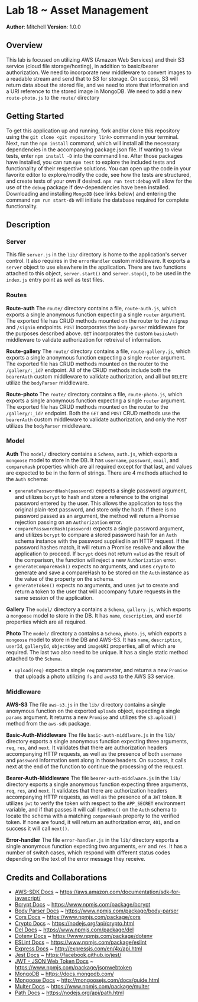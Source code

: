 # Lab 18 ~ Asset Management

**Author**: Mitchell
**Version**: 1.0.0

## Overview
This lab is focused on utilizing AWS (Amazon Web Services) and their S3 service (cloud file storage/hosting), in addition to basic/bearer authorization. We need to incorporate new middleware to convert images to a readable stream and send that to S3 for storage. On success, S3 will return data about the stored file, and we need to store that information and a URI reference to the stored image in MongoDB. We need to add a new `route-photo.js` to the `route/` directory

## Getting Started
To get this application up and running, fork and/or clone this repository using the `git clone <git repository link>` command in your terminal. Next, run the `npm install` command, which will install all the necessary dependencies in the accompanying package.json file. If wanting to view tests, enter `npm install -D` into the command line. After those packages have installed, you can run `npm test` to explore the included tests and functionality of their respective solutions. You can open up the code in your favorite editor to explore/modify the code, see how the tests are structured, and create tests of your own if desired. `npm run test:debug` will allow for the use of the `debug` package if dev-dependencies have been installed. Downloading and installing `MongoDB` (see links below) and entering the command `npm run start-db` will initiate the database required for complete functionality.

## Description
### Server
This file `server.js` in the `lib/` directory is home to the application's server control. It also requires in the `errorHandler` custom middleware. It exports a `server` object to use elsewhere in the application. There are two functions attached to this object, `server.start()` and `server.stop()`, to be used in the `index.js` entry point as well as test files.

### Routes
**Route-auth**
The `route/` directory contains a file, `route-auth.js`, which exports a single anonymous function expecting a single `router` argument. The exported file has CRUD methods mounted on the router to the `/signup` and `/signin` endpoints. `POST` incorporates the `body-parser` middleware for the purposes described above. `GET` incorporates the custom `basicAuth` middleware to validate authorization for retreival of information.

**Route-gallery**
The `route/` directory contains a file, `route-gallery.js`, which exports a single anonymous function expecting a single `router` argument. The exported file has CRUD methods mounted on the router to the `/gallery/:_id?` endpoint. All of the CRUD methods include both the `bearerAuth` custom middleware to validate authorization, and all but `DELETE` utilize the `bodyParser` middleware.

**Route-photo**
The `route/` directory contains a file, `route-photo.js`, which exports a single anonymous function expecting a single `router` argument. The exported file has CRUD methods mounted on the router to the `/gallery/:_id?` endpoint. Both the `GET` and `POST` CRUD methods use the `bearerAuth` custom middleware to validate authorization, and only the `POST` utilizes the `bodyParser` middleware.

### Model
**Auth**
The `model/` directory contains a `Schema`, `auth.js`, which exports a `mongoose` model to store in the DB. It has `username`, `password`, `email`, and `compareHash` properties which are all required except for that last, and values are expected to be in the form of strings. There are 4 methods attached to the `Auth` schema:
* `generatePasswordHash(password)` expects a single password argument, and utilizes `bcrypt` to hash and store a reference to the original password entered by the user. This allows the application to toss the original plain-text password, and store only the hash. If there is no password passed as an argument, the method will return a Promise rejection passing on an `Authorization` error.
* `comparePasswordHash(password)` expects a single password argument, and utilizes `bcrypt` to compare a stored password hash for an `Auth` schema instance with the password supplied in an HTTP request. If the password hashes match, it will return a Promise resolve and allow the application to proceed. If `bcrypt` does not return `valid` as the result of the comparison, the function will reject a new `Authorization` error.
* `generateCompareHash()` expects no arguments, and uses `crypto` to generate and save a compareHash to be stored on the `Auth` instance as the value of the property on the schema.
* `generateToken()` expects no arguments, and uses `jwt` to create and return a token to the user that will accompany future requests in the same session of the application.

**Gallery**
The `model/` directory a contains a `Schema`, `gallery.js`, which exports a `mongoose` model to store in the DB. It has `name`, `description`, and `userId` properties which are all required.

**Photo**
The `model/` directory a contains a `Schema`, `photo.js`, which exports a `mongoose` model to store in the DB and AWS-S3. It has `name`, `description`, `userId`, `galleryId`, `objectKey` and `imageURI` properties, all of which are required. The last two also need to be unique. It has a single static method attached to the `Schema`.
* `upload(req)` expects a single `req` parameter, and returns a new `Promise` that uploads a photo utilizing `fs` and `awsS3` to the AWS S3 service.

### Middleware
**AWS-S3**
The file `aws-s3.js` in the `lib/` directory contains a single anonymous function on the exported `uploads` object, expecting a single `params` argument. It returns a new `Promise` and utilizes the `s3.upload()` method from the `aws-sdk` package. 

**Basic-Auth-Middleware**
The file `basic-auth-middlware.js` in the `lib/` directory exports a single anonymous function expecting three arguments, `req`, `res`, and `next`. It validates that there are authorization headers accompanying HTTP requests, as well as the presence of both `username` and `password` information sent along in those headers. On success, it calls next at the end of the function to continue the processing of the request. 

**Bearer-Auth-Middleware**
The file `bearer-auth-middlware.js` in the `lib/` directory exports a single anonymous function expecting three arguments, `req`, `res`, and `next`. It validates that there are authorization headers accompanying HTTP requests, as well as the presence of a `JWT` token. It utilizes `jwt` to verify the token with respect to the `APP_SECRET` environment variable, and if that passes it will call `findOne()` on the `Auth` schema to locate the schema with a matching `compareHash` property to the verified token. If none are found, it will return an authorization error, `401`, and on success it will call `next()`.

**Error-handler**
The file `error-handler.js` in the `lib/` directory exports a single anonymous function expecting two arguments, `err` and `res`. It has a number of switch cases, which respond with different status codes depending on the text of the error message they receive. 


## Credits and Collaborations
* [AWS-SDK Docs](https://aws.amazon.com/documentation/sdk-for-javascript/) ~ https://aws.amazon.com/documentation/sdk-for-javascript/
* [Bcrypt Docs](https://www.npmjs.com/package/bcrypt) ~ https://www.npmjs.com/package/bcrypt
* [Body Parser Docs](https://www.npmjs.com/package/body-parser) ~ https://www.npmjs.com/package/body-parser
* [Cors Docs](https://www.npmjs.com/package/cors) ~ https://www.npmjs.com/package/cors
* [Crypto Docs](https://nodejs.org/api/crypto.html) ~ https://nodejs.org/api/crypto.html
* [Del Docs](https://www.npmjs.com/package/del) ~ https://www.npmjs.com/package/del
* [Dotenv Docs](https://www.npmjs.com/package/dotenv) ~ https://www.npmjs.com/package/dotenv
* [ESLint Docs](https://www.npmjs.com/package/eslint) ~ https://www.npmjs.com/package/eslint
* [Express Docs](http://expressjs.com/en/4x/api.html) ~ http://expressjs.com/en/4x/api.html
* [Jest Docs](https://facebook.github.io/jest/) ~ https://facebook.github.io/jest/
* [JWT - JSON Web Token Docs](https://www.npmjs.com/package/jsonwebtoken) ~ https://www.npmjs.com/package/jsonwebtoken
* [MongoDB](https://docs.mongodb.com/) ~ https://docs.mongodb.com/
* [Mongoose Docs](http://mongoosejs.com/docs/guide.html) ~ http://mongoosejs.com/docs/guide.html
* [Multer Docs](https://www.npmjs.com/package/multer) ~ https://www.npmjs.com/package/multer
* [Path Docs](https://nodejs.org/api/path.html) ~ https://nodejs.org/api/path.html